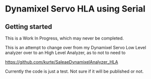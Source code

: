 

  # Dynamixel Servo HLA using Serial 
  
## Getting started

This is a Work In Progress, which may never be completed. 

This is an attempt to change over from my Dynamixel Servo Low Level 
analyzer over to an High Level Analyzer, as to not to need to 

https://github.com/kurte/SaleaeDynamixelAnalyzer_HLA

Currently the code is just a test.  Not sure if it will be published or not.  